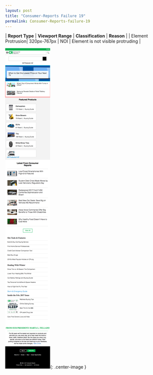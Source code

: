 ```yaml
---
layout: post
title: "Consumer-Reports Failure 19"
permalink: Consumer-Reports-failure-19
---
```

| **Report Type** | **Viewport Range** | **Classification** | **Reason** |
| Element Protrusion| 320px-767px | NOI | Element is not visible protruding | 

![Screenshot of the fault](assets/images/Consumer-Reports/fault19/overflow-Width543.png){: .center-image }